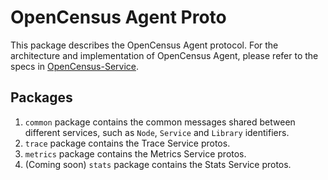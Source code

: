 # OpenCensus Agent Proto

This package describes the OpenCensus Agent protocol. For the architecture and implementation of
OpenCensus Agent, please refer to the specs in
[OpenCensus-Service](https://github.com/bitrise.io/opencensus-service#opencensus-agent).

## Packages

1. `common` package contains the common messages shared between different services, such as
`Node`, `Service` and `Library` identifiers.
2. `trace` package contains the Trace Service protos.
3. `metrics` package contains the Metrics Service protos.
4. (Coming soon) `stats` package contains the Stats Service protos.

